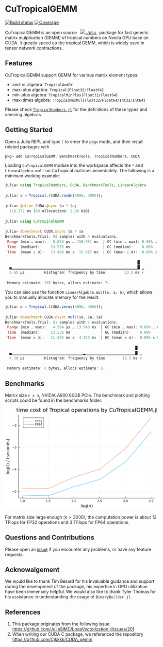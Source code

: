 # CuTropicalGEMM

[![Build status](https://badge.buildkite.com/06c24dc7b1a9d7c38897acd21575ffd678ee03de190c0b8d81.svg)](https://buildkite.com/julialang/cutropicalgemm-dot-jl)
[![Coverage](https://codecov.io/gh/ArrogantGao/CuTropicalGEMM.jl/branch/main/graph/badge.svg)](https://codecov.io/gh/ArrogantGao/CuTropicalGEMM.jl)

<p>
CuTropicalGEMM is an open source &nbsp;
    <a href="https://julialang.org">
        <img src="https://raw.githubusercontent.com/JuliaLang/julia-logo-graphics/master/images/julia.ico" width="16em">
        Julia
    </a>
&nbsp; package for fast generic matrix mulplication (GEMM) of tropical numbers on Nvidia GPU base on CUDA.
It greatly speed up the tropical GEMM, which is widely used in tensor network contractions.
</p>

## Features

CuTropicalGEMM support GEMM for various matrix element types:
* and-or algebra: `TropicalAndOr`
* max-plus algebra: `Tropical{Float32/Float64}`
* min-plus algebra: `TropicalMinPlus{Float32/Float64}`
* max-times algebra: `TropicalMaxMul{Float32/Float64/Int32/Int64}`

Please check [`TropicalNumbers.jl`](https://github.com/TensorBFS/TropicalNumbers.jl) for the definitions of these types and semiring algebras. 

## Getting Started

Open a Julia REPL and type `]` to enter the `pkg>` mode, and then install related packages with
```julia
pkg> add CuTropicalGEMM, BenchmarkTools, TropicalNumbers, CUDA
```

Loading `CuTropicalGEMM` module into the workspace affects the `*` and `LinearAlgebra.mul!` on CuTropical matrices immediately. 
The following is a minimum working example:
```julia
julia> using TropicalNumbers, CUDA, BenchmarkTools, LinearAlgebra

julia> a = Tropical.(CUDA.randn(4096, 4096));

julia> @btime CUDA.@sync $a * $a;
  116.272 ms (60 allocations: 2.69 KiB)

julia> using CuTropicalGEMM

julia> @benchmark CUDA.@sync $a * $a
BenchmarkTools.Trial: 93 samples with 4 evaluations.
 Range (min … max):   6.653 μs … 158.961 ms  ┊ GC (min … max): 0.00% … 0.00%
 Time  (median):     13.535 ms               ┊ GC (median):    0.00%
 Time  (mean ± σ):   13.499 ms ±  15.867 ms  ┊ GC (mean ± σ):  0.00% ± 0.00%

                                                             █  
  ▄▁▁▁▁▁▁▁▁▁▁▁▁▁▁▁▁▁▁▁▁▁▁▁▁▁▁▁▁▁▁▁▁▁▁▁▁▁▁▁▁▁▁▁▁▁▁▁▁▁▁▁▁▁▁▁▁▁▁█ ▁
  6.65 μs         Histogram: frequency by time         13.5 ms <

 Memory estimate: 256 bytes, allocs estimate: 7.
```

You can also use the function `LinearAlgebra.mul!(o, a, b)`, which allows you to manually allocate memory for the result:

```julia
julia> o = Tropical.(CUDA.zeros(4096, 4096));

julia> @benchmark CUDA.@sync mul!($o, $a, $a)
BenchmarkTools.Trial: 61 samples with 7 evaluations.
 Range (min … max):   4.584 μs … 13.540 ms  ┊ GC (min … max): 0.00% … 0.00%
 Time  (median):     13.536 ms              ┊ GC (median):    0.00%
 Time  (mean ± σ):   11.892 ms ±  4.375 ms  ┊ GC (mean ± σ):  0.00% ± 0.00%

                                                            █  
  ▄▁▁▁▁▁▁▁▁▁▁▁▁▁▁▁▁▁▁▁▁▁▁▁▁▁▁▁▁▁▁▁▁▁▂▁▁▁▁▁▁▁▁▁▁▁▁▁▁▁▁▁▁▁▁▁▁▁█ ▁
  4.58 μs         Histogram: frequency by time        13.5 ms <

 Memory estimate: 0 bytes, allocs estimate: 0.
```

## Benchmarks

Matrix size `n x n`, NVIDIA A800 80GB PCIe.
The benchmark and plotting scripts could be found in the benchmarks folder.

![Time cost for FP32/FP64 Tropical opeartors](./benchmark/time.png)

For matrix size large enough ($n > 3000$), the computation power is about $13$ TFlops for FP32 operations and $3$ TFlops for FP64 operations.

## Questions and Contributions

Please open an [issue](https://github.com/TensorBFS/CuTropicalGEMM.jl/issues)
if you encounter any problems, or have any feature requests.

## Acknowalgement

We would like to thank Tim Besard for his invaluable guidance and support during the development of the package, his expertise in GPU utilization have been immensely helpful. We would also like to thank Tyler Thomas for his assistance in understanding the usage of `BinaryBuilder.jl`.

## References
1. This package originates from the following issue:
https://github.com/JuliaSIMD/LoopVectorization.jl/issues/201
2. When writing our CUDA C package, we referenced the repository https://github.com/Cjkkkk/CUDA_gemm.
